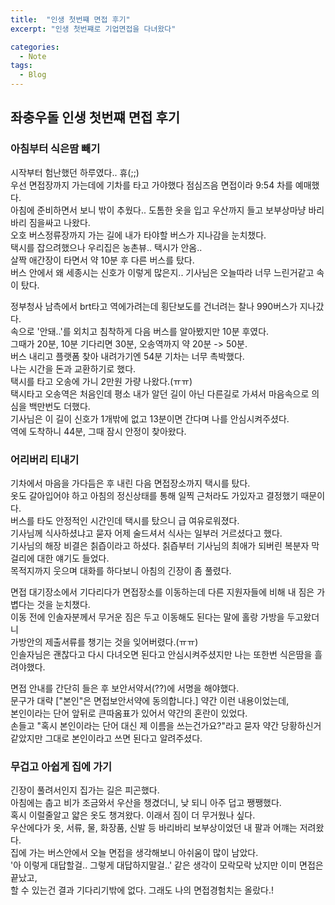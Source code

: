 ```yaml
---
title:  "인생 첫번쨰 면접 후기"
excerpt: "인생 첫번쨰로 기업면접을 다녀왔다"

categories:
  - Note
tags:
  - Blog
---
```

## 좌충우돌 인생 첫번쨰 면접 후기  
### 아침부터 식은땀 빼기  
시작부터 험난했던 하루였다.. 휴(;;)  
우선 면접장까지 가는데에 기차를 타고 가야했다 점심즈음 면접이라 9:54 차를 예매했다.  
아침에 준비하면서 보니 밖이 추웠다.. 도톰한 옷을 입고 우산까지 들고 보부상마냥 바리바리 짐을싸고 나왔다.  
오호 버스정류장까지 가는 길에 내가 타야할 버스가 지나감을 눈치챘다.  
택시를 잡으려했으나 우리집은 농촌뷰.. 택시가 안옴..  
살짝 애간장이 타면서 약 10분 후 다른 버스를 탔다.  
버스 안에서 왜 세종시는 신호가 이렇게 많은지.. 기사님은 오늘따라 너무 느린거같고 속이 탔다.  


정부청사 남측에서 brt타고 역에가려는데 횡단보도를 건너려는 찰나 990버스가 지나갔다.  
속으로 '안돼..'를 외치고 침착하게 다음 버스를 알아봤지만 10분 후였다.  
그때가 20분, 10분 기다리면 30분, 오송역까지 약 20분 -> 50분.  
버스 내리고 플랫폼 찾아 내려가기엔 54분 기차는 너무 촉박했다.   
나는 시간을 돈과 교환하기로 했다.  
택시를 타고 오송에 가니 2만원 가량 나왔다.(ㅠㅠ)  
택시타고 오송역은 처음인데 평소 내가 알던 길이 아닌 다른길로 가셔서 마음속으로 의심을 백만번도 더했다.  
기사님은 이 길이 신호가 1개밖에 없고 13분이면 간다며 나를 안심시켜주셨다.  
역에 도착하니 44분, 그때 잠시 안정이 찾아왔다.  

### 어리버리 티내기  
기차에서 마음을 가다듬은 후 내린 다음 면접장소까지 택시를 탔다.  
옷도 갈아입어야 하고 아침의 정신상태를 통해 일찍 근처라도 가있자고 결정했기 때문이다.  
버스를 타도 안정적인 시간인데 택시를 탔으니 급 여유로워졌다.  
기사님께 식사하셨냐고 묻자 어제 술드셔서 식사는 일부러 거르셨다고 했다.  
기사님의 해장 비결은 칡즙이라고 하셨다. 칡즙부터 기사님의 최애가 되버린 복분자 막걸리에 대한 얘기도 들었다.  
목적지까지 웃으며 대화를 하다보니 아침의 긴장이 좀 풀렸다.  


면접 대기장소에서 기다리다가 면접장소를 이동하는데 다른 지원자들에 비해 내 짐은 가볍다는 것을 눈치챘다.  
이동 전에 인솔자분께서 무거운 짐은 두고 이동해도 된다는 말에 홀랑 가방을 두고왔더니  
가방안의 제출서류를 챙기는 것을 잊어버렸다.(ㅠㅠ)  
인솔자님은 괜찮다고 다시 다녀오면 된다고 안심시켜주셨지만 나는 또한번 식은땀을 흘려야했다.  


면접 안내를 간단히 들은 후 보안서약서(??)에 서명을 해야했다.  
문구가 대략 ["본인"은 면접보안서약에 동의합니다.] 약간 이런 내용이었는데,  
본인이라는 단어 앞뒤로 큰따옴표가 있어서 약간의 혼란이 있었다.  
손들고 "혹시 본인이라는 단어 대신 제 이름을 쓰는건가요?"라고 묻자 약간 당황하신거같았지만 그대로 본인이라고 쓰면 된다고 알려주셨다.  

### 무겁고 아쉽게 집에 가기  
긴장이 풀려서인지 집가는 길은 피곤했다.  
아침에는 춥고 비가 조금와서 우산을 챙겼더니, 낮 되니 아주 덥고 쨍쨍했다.  
혹시 이럴줄알고 얇은 옷도 챙겨왔다. 이래서 짐이 더 무거웠나 싶다.  
우산에다가 옷, 서류, 물, 화장품, 신발 등 바리바리 보부상이었던 내 팔과 어꺠는 저려왔다.  
집에 가는 버스안에서 오늘 면접을 생각해보니 아쉬움이 많이 남았다.  
'아 이렇게 대답할걸.. 그렇게 대답하지말걸..' 같은 생각이 모락모락 났지만 이미 면접은 끝났고,  
할 수 있는건 결과 기다리기밖에 없다.  그래도 나의 면접경험치는 올랐다.!  






